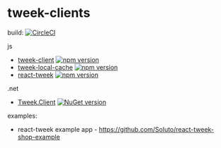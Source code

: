 # tweek-clients  
build: [![CircleCI](https://circleci.com/gh/Soluto/tweek-clients.svg?style=svg&circle-token=242fedd505331fa6f2cdd0036b34ca780eab285e)](https://circleci.com/gh/Soluto/tweek-clients)  

js
- [tweek-client](https://github.com/Soluto/tweek-clients/tree/master/js/tweek-client) [![npm version](https://badge.fury.io/js/tweek-client.svg)](https://badge.fury.io/js/tweek-client)
- [tweek-local-cache](https://github.com/Soluto/tweek-clients/tree/master/js/tweek-local-cache) [![npm version](https://badge.fury.io/js/tweek-local-cache.svg)](https://badge.fury.io/js/tweek-local-cache)
- [react-tweek](https://github.com/Soluto/tweek-clients/tree/master/js/react-tweek) [![npm version](https://badge.fury.io/js/react-tweek.svg)](https://badge.fury.io/js/react-tweek)

.net
- [Tweek.Client](https://github.com/Soluto/tweek-clients/tree/master/dotnet/Tweek.Client) [![NuGet version](https://badge.fury.io/nu/tweek.client.svg)](https://badge.fury.io/nu/tweek.client)

examples:  
- react-tweek example app - https://github.com/Soluto/react-tweek-shop-example
